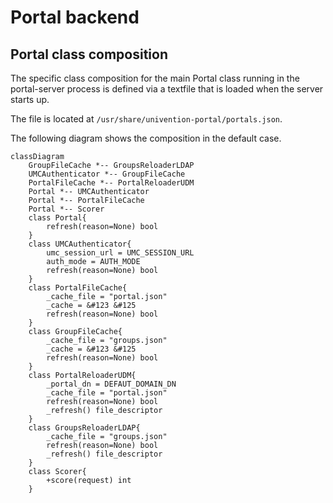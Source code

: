 # Portal backend

## Portal class composition

The specific class composition for the main Portal class running in the portal-server process is defined via a textfile that is loaded when the server starts up.

The file is located at `/usr/share/univention-portal/portals.json`.

The following diagram shows the composition in the default case.

```mermaid
classDiagram
    GroupFileCache *-- GroupsReloaderLDAP
    UMCAuthenticator *-- GroupFileCache
    PortalFileCache *-- PortalReloaderUDM
    Portal *-- UMCAuthenticator
    Portal *-- PortalFileCache
    Portal *-- Scorer
    class Portal{
        refresh(reason=None) bool
    }
    class UMCAuthenticator{
        umc_session_url = UMC_SESSION_URL
        auth_mode = AUTH_MODE
        refresh(reason=None) bool
    }
    class PortalFileCache{
        _cache_file = "portal.json"
        _cache = &#123 &#125
        refresh(reason=None) bool
    }
    class GroupFileCache{
        _cache_file = "groups.json"
        _cache = &#123 &#125
        refresh(reason=None) bool
    }
    class PortalReloaderUDM{
        _portal_dn = DEFAUT_DOMAIN_DN
        _cache_file = "portal.json"
        refresh(reason=None) bool
        _refresh() file_descriptor
    }
    class GroupsReloaderLDAP{
        _cache_file = "groups.json"
        refresh(reason=None) bool
        _refresh() file_descriptor
    }
    class Scorer{
        +score(request) int
    }
```
